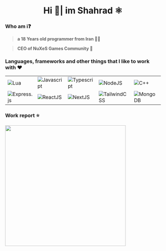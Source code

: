 <h1 align="middle">Hi 👋| im Shahrad ⚛️</h1>

<h3><bold>Who am i❓</bold></h3>

> **a 18 Years old programmer from Iran 🧑‍💻**

> **CEO of NuXeS Games Community 🎩**

<h3>Languages, frameworks and other things that I like to work with ❤️</h3>
<table align="middle">
  <tr>
    <td>
       <img src="https://skillicons.dev/icons?i=lua"  alt="Lua" />
    </td>
    <td>
       <img src="https://skillicons.dev/icons?i=js" alt="Javascript" />
    </td>
    <td>
       <img src="https://skillicons.dev/icons?i=ts" alt="Typescript" />
    </td>
    <td>
       <img src="https://skillicons.dev/icons?i=nodejs"  alt="NodeJS" />
    </td>
    <td>
       <img src="https://skillicons.dev/icons?i=cpp" alt="C++" />
    </td>
    </tr>
  <tr>
    <td>
       <img src="https://skillicons.dev/icons?i=express"  alt="Express.js" />
    </td>
    <td>
       <img src="https://skillicons.dev/icons?i=react"  alt="ReactJS" />
    </td>
 <td>
       <img src="https://skillicons.dev/icons?i=nextjs"  alt="NextJS" />
    </td>
    <td>
       <img src="https://skillicons.dev/icons?i=tailwind"  alt="TailwindCSS" />
    </td>
    <td>
       <img src="https://skillicons.dev/icons?i=mongodb"  alt="MongoDB" />
    </td>
  </tr>
</table>
<h3>Work report ⭐</h3>
<div align=left>
  <img align="center" width=390 src="https://github-readme-stats.vercel.app/api?username=ITSHahrad&theme=vue-dark&show_icons=true&hide_border=true&count_private=true" />
</div>

